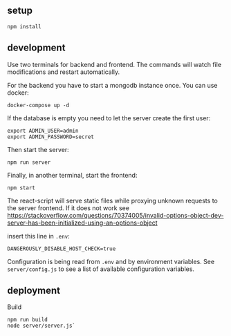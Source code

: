 ## setup

 ```
 npm install
 ```

## development

Use two terminals for backend and frontend. 
The commands will watch file modifications and restart automatically.

For the backend you have to start a mongodb instance once. You can use 
docker:
```
docker-compose up -d
```

If the database is empty you need to let the server create the first user:
```
export ADMIN_USER=admin
export ADMIN_PASSWORD=secret
```

Then start the server:
```
npm run server
```

Finally, in another terminal, start the frontend:
```
npm start
```

The react-script will serve static files while proxying unknown requests to the server frontend. If it does not work see <https://stackoverflow.com/questions/70374005/invalid-options-object-dev-server-has-been-initialized-using-an-options-object>

insert this line in `.env`:

```
DANGEROUSLY_DISABLE_HOST_CHECK=true  
```

Configuration is being read from `.env` and by environment variables. See `server/config.js` to see a list of available configuration variables.

## deployment

Build
```
npm run build
node server/server.js`
```
